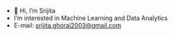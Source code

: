 - 👋 Hi, I’m Srijita 
- I’m interested in Machine Learning and Data Analytics
- E-mail: srijita.ghorai2003@gmail.com




<!---
Srijita-31/Srijita-31 is a ✨ special ✨ repository because its `README.md` (this file) appears on your GitHub profile.
You can click the Preview link to take a look at your changes.
--->
